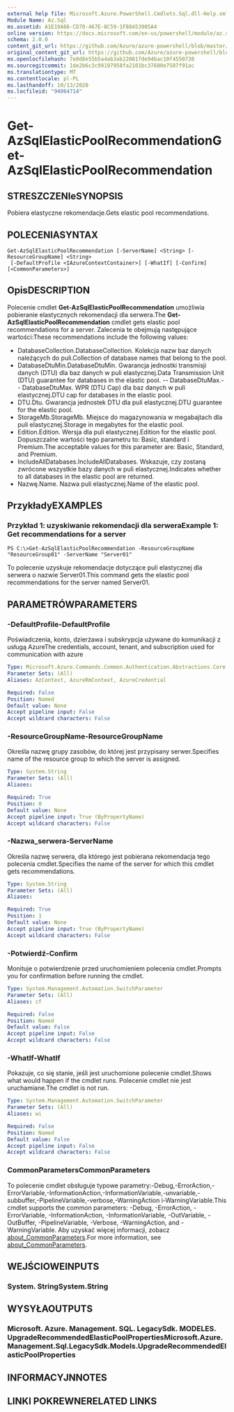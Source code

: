 ```yaml
---
external help file: Microsoft.Azure.PowerShell.Cmdlets.Sql.dll-Help.xml
Module Name: Az.Sql
ms.assetid: A1E19A66-CD70-467E-8C59-1F88453905A4
online version: https://docs.microsoft.com/en-us/powershell/module/az.sql/get-azsqlelasticpoolrecommendation
schema: 2.0.0
content_git_url: https://github.com/Azure/azure-powershell/blob/master/src/Sql/Sql/help/Get-AzSqlElasticPoolRecommendation.md
original_content_git_url: https://github.com/Azure/azure-powershell/blob/master/src/Sql/Sql/help/Get-AzSqlElasticPoolRecommendation.md
ms.openlocfilehash: 7e0d8e55b5a4ab3ab22081fde94bac10f4550730
ms.sourcegitcommit: 1de2b6c3c99197958fa2101bc37680e7507f91ac
ms.translationtype: MT
ms.contentlocale: pl-PL
ms.lasthandoff: 10/13/2020
ms.locfileid: "94064714"
---
```

# <span data-ttu-id="91dc2-101">Get-AzSqlElasticPoolRecommendation</span><span class="sxs-lookup"><span data-stu-id="91dc2-101">Get-AzSqlElasticPoolRecommendation</span></span>

## <span data-ttu-id="91dc2-102">STRESZCZENIe</span><span class="sxs-lookup"><span data-stu-id="91dc2-102">SYNOPSIS</span></span>
<span data-ttu-id="91dc2-103">Pobiera elastyczne rekomendacje.</span><span class="sxs-lookup"><span data-stu-id="91dc2-103">Gets elastic pool recommendations.</span></span>

## <span data-ttu-id="91dc2-104">POLECENIA</span><span class="sxs-lookup"><span data-stu-id="91dc2-104">SYNTAX</span></span>

```
Get-AzSqlElasticPoolRecommendation [-ServerName] <String> [-ResourceGroupName] <String>
 [-DefaultProfile <IAzureContextContainer>] [-WhatIf] [-Confirm] [<CommonParameters>]
```

## <span data-ttu-id="91dc2-105">Opis</span><span class="sxs-lookup"><span data-stu-id="91dc2-105">DESCRIPTION</span></span>
<span data-ttu-id="91dc2-106">Polecenie cmdlet **Get-AzSqlElasticPoolRecommendation** umożliwia pobieranie elastycznych rekomendacji dla serwera.</span><span class="sxs-lookup"><span data-stu-id="91dc2-106">The **Get-AzSqlElasticPoolRecommendation** cmdlet gets elastic pool recommendations for a server.</span></span>
<span data-ttu-id="91dc2-107">Zalecenia te obejmują następujące wartości:</span><span class="sxs-lookup"><span data-stu-id="91dc2-107">These recommendations include the following values:</span></span>
- <span data-ttu-id="91dc2-108">DatabaseCollection.</span><span class="sxs-lookup"><span data-stu-id="91dc2-108">DatabaseCollection.</span></span> <span data-ttu-id="91dc2-109">Kolekcja nazw baz danych należących do puli.</span><span class="sxs-lookup"><span data-stu-id="91dc2-109">Collection of database names that belong to the pool.</span></span> 
- <span data-ttu-id="91dc2-110">DatabaseDtuMin.</span><span class="sxs-lookup"><span data-stu-id="91dc2-110">DatabaseDtuMin.</span></span> <span data-ttu-id="91dc2-111">Gwarancja jednostki transmisji danych (DTU) dla baz danych w puli elastycznej.</span><span class="sxs-lookup"><span data-stu-id="91dc2-111">Data Transmission Unit (DTU) guarantee for databases in the elastic pool.</span></span> 
 <span data-ttu-id="91dc2-112">-- DatabaseDtuMax.</span><span class="sxs-lookup"><span data-stu-id="91dc2-112">-- DatabaseDtuMax.</span></span> <span data-ttu-id="91dc2-113">WPR (DTU Cap) dla baz danych w puli elastycznej.</span><span class="sxs-lookup"><span data-stu-id="91dc2-113">DTU cap for databases in the elastic pool.</span></span> 
- <span data-ttu-id="91dc2-114">DTU.</span><span class="sxs-lookup"><span data-stu-id="91dc2-114">Dtu.</span></span> <span data-ttu-id="91dc2-115">Gwarancja jednostek DTU dla puli elastycznej.</span><span class="sxs-lookup"><span data-stu-id="91dc2-115">DTU guarantee for the elastic pool.</span></span> 
- <span data-ttu-id="91dc2-116">StorageMb.</span><span class="sxs-lookup"><span data-stu-id="91dc2-116">StorageMb.</span></span> <span data-ttu-id="91dc2-117">Miejsce do magazynowania w megabajtach dla puli elastycznej.</span><span class="sxs-lookup"><span data-stu-id="91dc2-117">Storage in megabytes for the elastic pool.</span></span> 
- <span data-ttu-id="91dc2-118">Edition.</span><span class="sxs-lookup"><span data-stu-id="91dc2-118">Edition.</span></span> <span data-ttu-id="91dc2-119">Wersja dla puli elastycznej.</span><span class="sxs-lookup"><span data-stu-id="91dc2-119">Edition for the elastic pool.</span></span> <span data-ttu-id="91dc2-120">Dopuszczalne wartości tego parametru to: Basic, standard i Premium.</span><span class="sxs-lookup"><span data-stu-id="91dc2-120">The acceptable values for this parameter are: Basic, Standard, and Premium.</span></span> 
- <span data-ttu-id="91dc2-121">IncludeAllDatabases.</span><span class="sxs-lookup"><span data-stu-id="91dc2-121">IncludeAllDatabases.</span></span> <span data-ttu-id="91dc2-122">Wskazuje, czy zostaną zwrócone wszystkie bazy danych w puli elastycznej.</span><span class="sxs-lookup"><span data-stu-id="91dc2-122">Indicates whether to all databases in the elastic pool are returned.</span></span> 
- <span data-ttu-id="91dc2-123">Nazwę.</span><span class="sxs-lookup"><span data-stu-id="91dc2-123">Name.</span></span> <span data-ttu-id="91dc2-124">Nazwa puli elastycznej.</span><span class="sxs-lookup"><span data-stu-id="91dc2-124">Name of the elastic pool.</span></span>

## <span data-ttu-id="91dc2-125">Przykłady</span><span class="sxs-lookup"><span data-stu-id="91dc2-125">EXAMPLES</span></span>

### <span data-ttu-id="91dc2-126">Przykład 1: uzyskiwanie rekomendacji dla serwera</span><span class="sxs-lookup"><span data-stu-id="91dc2-126">Example 1: Get recommendations for a server</span></span>
```
PS C:\>Get-AzSqlElasticPoolRecommendation -ResourceGroupName "ResourceGroup01" -ServerName "Server01"
```

<span data-ttu-id="91dc2-127">To polecenie uzyskuje rekomendacje dotyczące puli elastycznej dla serwera o nazwie Server01.</span><span class="sxs-lookup"><span data-stu-id="91dc2-127">This command gets the elastic pool recommendations for the server named Server01.</span></span>

## <span data-ttu-id="91dc2-128">PARAMETRÓW</span><span class="sxs-lookup"><span data-stu-id="91dc2-128">PARAMETERS</span></span>

### <span data-ttu-id="91dc2-129">-DefaultProfile</span><span class="sxs-lookup"><span data-stu-id="91dc2-129">-DefaultProfile</span></span>
<span data-ttu-id="91dc2-130">Poświadczenia, konto, dzierżawa i subskrypcja używane do komunikacji z usługą Azure</span><span class="sxs-lookup"><span data-stu-id="91dc2-130">The credentials, account, tenant, and subscription used for communication with azure</span></span>

```yaml
Type: Microsoft.Azure.Commands.Common.Authentication.Abstractions.Core.IAzureContextContainer
Parameter Sets: (All)
Aliases: AzContext, AzureRmContext, AzureCredential

Required: False
Position: Named
Default value: None
Accept pipeline input: False
Accept wildcard characters: False
```

### <span data-ttu-id="91dc2-131">-ResourceGroupName</span><span class="sxs-lookup"><span data-stu-id="91dc2-131">-ResourceGroupName</span></span>
<span data-ttu-id="91dc2-132">Określa nazwę grupy zasobów, do której jest przypisany serwer.</span><span class="sxs-lookup"><span data-stu-id="91dc2-132">Specifies name of the resource group to which the server is assigned.</span></span>

```yaml
Type: System.String
Parameter Sets: (All)
Aliases:

Required: True
Position: 0
Default value: None
Accept pipeline input: True (ByPropertyName)
Accept wildcard characters: False
```

### <span data-ttu-id="91dc2-133">-Nazwa_serwera</span><span class="sxs-lookup"><span data-stu-id="91dc2-133">-ServerName</span></span>
<span data-ttu-id="91dc2-134">Określa nazwę serwera, dla którego jest pobierana rekomendacja tego polecenia cmdlet.</span><span class="sxs-lookup"><span data-stu-id="91dc2-134">Specifies the name of the server for which this cmdlet gets recommendations.</span></span>

```yaml
Type: System.String
Parameter Sets: (All)
Aliases:

Required: True
Position: 1
Default value: None
Accept pipeline input: True (ByPropertyName)
Accept wildcard characters: False
```

### <span data-ttu-id="91dc2-135">-Potwierdź</span><span class="sxs-lookup"><span data-stu-id="91dc2-135">-Confirm</span></span>
<span data-ttu-id="91dc2-136">Monituje o potwierdzenie przed uruchomieniem polecenia cmdlet.</span><span class="sxs-lookup"><span data-stu-id="91dc2-136">Prompts you for confirmation before running the cmdlet.</span></span>

```yaml
Type: System.Management.Automation.SwitchParameter
Parameter Sets: (All)
Aliases: cf

Required: False
Position: Named
Default value: False
Accept pipeline input: False
Accept wildcard characters: False
```

### <span data-ttu-id="91dc2-137">-WhatIf</span><span class="sxs-lookup"><span data-stu-id="91dc2-137">-WhatIf</span></span>
<span data-ttu-id="91dc2-138">Pokazuje, co się stanie, jeśli jest uruchomione polecenie cmdlet.</span><span class="sxs-lookup"><span data-stu-id="91dc2-138">Shows what would happen if the cmdlet runs.</span></span>
<span data-ttu-id="91dc2-139">Polecenie cmdlet nie jest uruchamiane.</span><span class="sxs-lookup"><span data-stu-id="91dc2-139">The cmdlet is not run.</span></span>

```yaml
Type: System.Management.Automation.SwitchParameter
Parameter Sets: (All)
Aliases: wi

Required: False
Position: Named
Default value: False
Accept pipeline input: False
Accept wildcard characters: False
```

### <span data-ttu-id="91dc2-140">CommonParameters</span><span class="sxs-lookup"><span data-stu-id="91dc2-140">CommonParameters</span></span>
<span data-ttu-id="91dc2-141">To polecenie cmdlet obsługuje typowe parametry:-Debug,-ErrorAction,-ErrorVariable,-InformationAction,-InformationVariable,-unvariable,-subbuffer,-PipelineVariable,-verbose,-WarningAction i-WarningVariable.</span><span class="sxs-lookup"><span data-stu-id="91dc2-141">This cmdlet supports the common parameters: -Debug, -ErrorAction, -ErrorVariable, -InformationAction, -InformationVariable, -OutVariable, -OutBuffer, -PipelineVariable, -Verbose, -WarningAction, and -WarningVariable.</span></span> <span data-ttu-id="91dc2-142">Aby uzyskać więcej informacji, zobacz [about_CommonParameters](http://go.microsoft.com/fwlink/?LinkID=113216).</span><span class="sxs-lookup"><span data-stu-id="91dc2-142">For more information, see [about_CommonParameters](http://go.microsoft.com/fwlink/?LinkID=113216).</span></span>

## <span data-ttu-id="91dc2-143">WEJŚCIOWE</span><span class="sxs-lookup"><span data-stu-id="91dc2-143">INPUTS</span></span>

### <span data-ttu-id="91dc2-144">System. String</span><span class="sxs-lookup"><span data-stu-id="91dc2-144">System.String</span></span>

## <span data-ttu-id="91dc2-145">WYSYŁA</span><span class="sxs-lookup"><span data-stu-id="91dc2-145">OUTPUTS</span></span>

### <span data-ttu-id="91dc2-146">Microsoft. Azure. Management. SQL. LegacySdk. MODELES. UpgradeRecommendedElasticPoolProperties</span><span class="sxs-lookup"><span data-stu-id="91dc2-146">Microsoft.Azure.Management.Sql.LegacySdk.Models.UpgradeRecommendedElasticPoolProperties</span></span>

## <span data-ttu-id="91dc2-147">INFORMACYJN</span><span class="sxs-lookup"><span data-stu-id="91dc2-147">NOTES</span></span>

## <span data-ttu-id="91dc2-148">LINKI POKREWNE</span><span class="sxs-lookup"><span data-stu-id="91dc2-148">RELATED LINKS</span></span>
